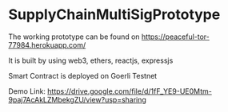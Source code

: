 # SupplyChainMultiSigPrototype
The working prototype can be found on https://peaceful-tor-77984.herokuapp.com/

It is built by using web3, ethers, reactjs, expressjs

Smart Contract is deployed on Goerli Testnet

Demo Link: https://drive.google.com/file/d/1fF_YE9-UE0Mtm-9paj7AcAkLZMbekgZU/view?usp=sharing

